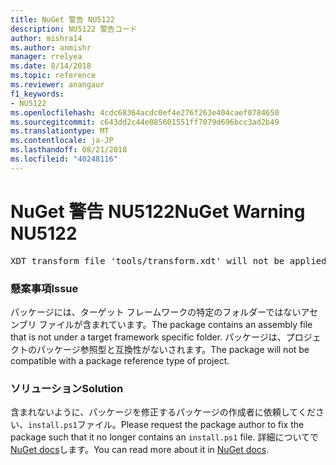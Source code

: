 ```yaml
---
title: NuGet 警告 NU5122
description: NU5122 警告コード
author: mishra14
ms.author: anmishr
manager: rrelyea
ms.date: 8/14/2018
ms.topic: reference
ms.reviewer: anangaur
f1_keywords:
- NU5122
ms.openlocfilehash: 4cdc68364acdc0ef4e276f263e404caef0784650
ms.sourcegitcommit: c643dd2c44e085601551ff7079d696bcc3ad2b49
ms.translationtype: MT
ms.contentlocale: ja-JP
ms.lasthandoff: 08/21/2018
ms.locfileid: "40248116"
---
```

# <a name="nuget-warning-nu5122"></a><span data-ttu-id="21c0d-103">NuGet 警告 NU5122</span><span class="sxs-lookup"><span data-stu-id="21c0d-103">NuGet Warning NU5122</span></span>
<pre>XDT transform file 'tools/transform.xdt' will not be applied when the package is installed after the migration.</pre>

### <a name="issue"></a><span data-ttu-id="21c0d-104">懸案事項</span><span class="sxs-lookup"><span data-stu-id="21c0d-104">Issue</span></span>

<span data-ttu-id="21c0d-105">パッケージには、ターゲット フレームワークの特定のフォルダーではないアセンブリ ファイルが含まれています。</span><span class="sxs-lookup"><span data-stu-id="21c0d-105">The package contains an assembly file that is not under a target framework specific folder.</span></span> <span data-ttu-id="21c0d-106">パッケージは、プロジェクトのパッケージ参照型と互換性がないされます。</span><span class="sxs-lookup"><span data-stu-id="21c0d-106">The package will not be compatible with a package reference type of project.</span></span>


### <a name="solution"></a><span data-ttu-id="21c0d-107">ソリューション</span><span class="sxs-lookup"><span data-stu-id="21c0d-107">Solution</span></span>

<span data-ttu-id="21c0d-108">含まれないように、パッケージを修正するパッケージの作成者に依頼してください、`install.ps1`ファイル。</span><span class="sxs-lookup"><span data-stu-id="21c0d-108">Please request the package author to fix the package such that it no longer contains an `install.ps1` file.</span></span> <span data-ttu-id="21c0d-109">詳細についてで[NuGet docs](https://docs.microsoft.com/en-us/nuget/reference/migrate-packages-config-to-package-reference)します。</span><span class="sxs-lookup"><span data-stu-id="21c0d-109">You can read more about it in [NuGet docs](https://docs.microsoft.com/en-us/nuget/reference/migrate-packages-config-to-package-reference).</span></span>


